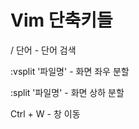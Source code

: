 # Vim 단축키들
/ 단어    - 단어 검색

:vsplit '파일명'   - 화면 좌우 분할

:split '파일명'    - 화면 상하 분할

Ctrl + W    - 창 이동
